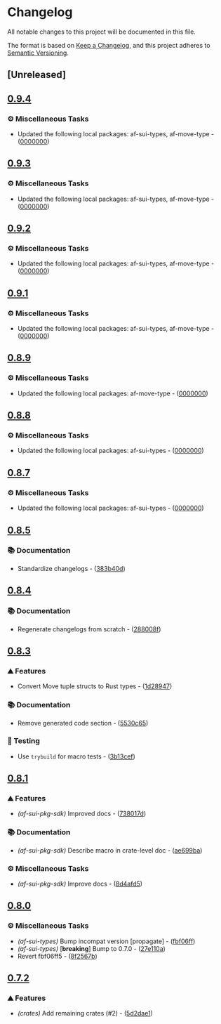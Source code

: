 # Changelog

All notable changes to this project will be documented in this file.

The format is based on [Keep a Changelog](https://keepachangelog.com/en/1.0.0/),
and this project adheres to [Semantic Versioning](https://semver.org/spec/v2.0.0.html).


## [Unreleased]

## [0.9.4](https://github.com/AftermathFinance/aftermath-sdk-rust/compare/af-sui-pkg-sdk-v0.9.3...af-sui-pkg-sdk-v0.9.4)

### ⚙️ Miscellaneous Tasks

- Updated the following local packages: af-sui-types, af-move-type - ([0000000](https://github.com/AftermathFinance/aftermath-sdk-rust/commit/0000000))


## [0.9.3](https://github.com/AftermathFinance/aftermath-sdk-rust/compare/af-sui-pkg-sdk-v0.9.2...af-sui-pkg-sdk-v0.9.3)

### ⚙️ Miscellaneous Tasks

- Updated the following local packages: af-sui-types, af-move-type - ([0000000](https://github.com/AftermathFinance/aftermath-sdk-rust/commit/0000000))


## [0.9.2](https://github.com/AftermathFinance/aftermath-sdk-rust/compare/af-sui-pkg-sdk-v0.9.1...af-sui-pkg-sdk-v0.9.2)

### ⚙️ Miscellaneous Tasks

- Updated the following local packages: af-sui-types, af-move-type - ([0000000](https://github.com/AftermathFinance/aftermath-sdk-rust/commit/0000000))


## [0.9.1](https://github.com/AftermathFinance/aftermath-sdk-rust/compare/af-sui-pkg-sdk-v0.9.0...af-sui-pkg-sdk-v0.9.1)

### ⚙️ Miscellaneous Tasks

- Updated the following local packages: af-sui-types, af-move-type - ([0000000](https://github.com/AftermathFinance/aftermath-sdk-rust/commit/0000000))


## [0.8.9](https://github.com/AftermathFinance/aftermath-sdk-rust/compare/af-sui-pkg-sdk-v0.8.8...af-sui-pkg-sdk-v0.8.9)

### ⚙️ Miscellaneous Tasks

- Updated the following local packages: af-move-type - ([0000000](https://github.com/AftermathFinance/aftermath-sdk-rust/commit/0000000))


## [0.8.8](https://github.com/AftermathFinance/aftermath-sdk-rust/compare/af-sui-pkg-sdk-v0.8.7...af-sui-pkg-sdk-v0.8.8)

### ⚙️ Miscellaneous Tasks

- Updated the following local packages: af-sui-types - ([0000000](https://github.com/AftermathFinance/aftermath-sdk-rust/commit/0000000))


## [0.8.7](https://github.com/AftermathFinance/aftermath-sdk-rust/compare/af-sui-pkg-sdk-v0.8.6...af-sui-pkg-sdk-v0.8.7)

### ⚙️ Miscellaneous Tasks

- Updated the following local packages: af-sui-types - ([0000000](https://github.com/AftermathFinance/aftermath-sdk-rust/commit/0000000))


## [0.8.5](https://github.com/AftermathFinance/aftermath-sdk-rust/compare/af-sui-pkg-sdk-v0.8.4...af-sui-pkg-sdk-v0.8.5)

### 📚 Documentation

- Standardize changelogs - ([383b40d](https://github.com/AftermathFinance/aftermath-sdk-rust/commit/383b40d75c38f637aafe06438673f71e1c57d432))


## [0.8.4](https://github.com/AftermathFinance/aftermath-sdk-rust/compare/af-sui-pkg-sdk-v0.8.3...af-sui-pkg-sdk-v0.8.4)

### 📚 Documentation

- Regenerate changelogs from scratch - ([288008f](https://github.com/AftermathFinance/aftermath-sdk-rust/commit/288008f5b60193ea34b765d8ad605cf4f25207e9))

## [0.8.3](https://github.com/AftermathFinance/aftermath-sdk-rust/compare/af-sui-pkg-sdk-v0.8.2...af-sui-pkg-sdk-v0.8.3)

### ⛰️ Features

- Convert Move tuple structs to Rust types - ([1d28947](https://github.com/AftermathFinance/aftermath-sdk-rust/commit/1d2894783dc32523ea82b1fcc4a9f9e1b68c0efd))

### 📚 Documentation

- Remove generated code section - ([5530c65](https://github.com/AftermathFinance/aftermath-sdk-rust/commit/5530c654ce6e2e65bd28facb33ddd0d5ffcee9b8))

### 🧪 Testing

- Use `trybuild` for macro tests - ([3b13cef](https://github.com/AftermathFinance/aftermath-sdk-rust/commit/3b13cef860f6e3542c777b1c5d433304c47de7ea))

## [0.8.1](https://github.com/AftermathFinance/aftermath-sdk-rust/compare/af-sui-pkg-sdk-v0.8.0...af-sui-pkg-sdk-v0.8.1)

### ⛰️ Features

- *(af-sui-pkg-sdk)* Improved docs - ([738017d](https://github.com/AftermathFinance/aftermath-sdk-rust/commit/738017de59667217987d9c9c40463ece45f5120d))

### 📚 Documentation

- *(af-sui-pkg-sdk)* Describe macro in crate-level doc - ([ae699ba](https://github.com/AftermathFinance/aftermath-sdk-rust/commit/ae699bad356517ab26dd2fba587fe1e1fa035010))

### ⚙️ Miscellaneous Tasks

- *(af-sui-pkg-sdk)* Improve docs - ([8d4afd5](https://github.com/AftermathFinance/aftermath-sdk-rust/commit/8d4afd5b3d9d054ce117f6b0090b7bfca9368707))

## [0.8.0](https://github.com/AftermathFinance/aftermath-sdk-rust/compare/af-sui-pkg-sdk-v0.7.2...af-sui-pkg-sdk-v0.8.0)

### ⚙️ Miscellaneous Tasks

- *(af-sui-types)* Bump incompat version [propagate] - ([fbf06ff](https://github.com/AftermathFinance/aftermath-sdk-rust/commit/fbf06ff5b383d73297a7595b6a4ca7300bdbfbd2))
- *(af-sui-types)* [**breaking**] Bump to 0.7.0 - ([27e110a](https://github.com/AftermathFinance/aftermath-sdk-rust/commit/27e110a9455d4a1b9c4d9c1a9e4e0c85728a1e96))
- Revert fbf06ff5 - ([8f2567b](https://github.com/AftermathFinance/aftermath-sdk-rust/commit/8f2567b6efd2924092cb5a5a382a5cabeaf7fafd))

## [0.7.2](https://github.com/AftermathFinance/aftermath-sdk-rust/compare/af-sui-pkg-sdk-v0.7.0...af-sui-pkg-sdk-v0.7.2)

### ⛰️ Features

- *(crates)* Add remaining crates (#2) - ([5d2dae1](https://github.com/AftermathFinance/aftermath-sdk-rust/commit/5d2dae1392de8ed6a5af63a0e559bd3416112b35))

<!-- generated by git-cliff -->
